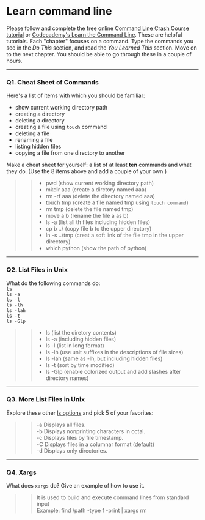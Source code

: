 # Learn command line

Please follow and complete the free online [Command Line Crash Course
tutorial](https://web.archive.org/web/20160708171659/http://cli.learncodethehardway.org/book/) or [Codecademy's Learn the Command Line](https://www.codecademy.com/learn/learn-the-command-line). These are helpful tutorials. Each "chapter" focuses on a command. Type the commands you see in the _Do This_ section, and read the _You Learned This_ section. Move on to the next chapter. You should be able to go through these in a couple of hours.

---

### Q1.  Cheat Sheet of Commands  

Here's a list of items with which you should be familiar:  
* show current working directory path
* creating a directory
* deleting a directory
* creating a file using `touch` command
* deleting a file
* renaming a file
* listing hidden files
* copying a file from one directory to another

Make a cheat sheet for yourself: a list of at least **ten** commands and what they do.  (Use the 8 items above and add a couple of your own.)  

>> * pwd (show current working directory path)
>> * mkdir aaa (create a dirctory named aaa)
>> * rm -rf aaa (delete the directory named aaa)
>> * touch tmp (create a file named tmp using `touch command`)
>> * rm tmp (delete the file named tmp)
>> * move a b (rename the file a as b)
>> * ls -a (list all th files including hidden files)
>> * cp b ../ (copy file b to the upper directory)
>> * ln -s ../tmp (creat a soft link of the file tmp in the upper directory)
>> * which python (show the path of python)

---

### Q2.  List Files in Unix   

What do the following commands do:  
`ls`  
`ls -a`  
`ls -l`  
`ls -lh`  
`ls -lah`  
`ls -t`  
`ls -Glp`  

>> * ls (list the diretory contents)
>> * ls -a (including hidden files)
>> * ls -l (list in long format)
>> * ls -lh (use unit suffixes in the descriptions of file sizes)
>> * ls -lah (same as -lh, but including hidden files)
>> * ls -t (sort by time modified)
>> * ls -Glp (enable colorized output and add slashes after directory names)

---

### Q3.  More List Files in Unix  

Explore these other [ls options](http://www.techonthenet.com/unix/basic/ls.php) and pick 5 of your favorites:

>> -a	Displays all files.  
>> -b	Displays nonprinting characters in octal.  
>> -c	Displays files by file timestamp.  
>> -C	Displays files in a columnar format (default)  
>> -d	Displays only directories.  

---

### Q4.  Xargs   

What does `xargs` do? Give an example of how to use it.

>> It is used to build and execute command lines from standard input  
>> Example: find /path -type f -print | xargs rm

 

